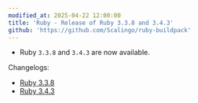 ```yaml
---
modified_at: 2025-04-22 12:00:00
title: 'Ruby - Release of Ruby 3.3.8 and 3.4.3'
github: 'https://github.com/Scalingo/ruby-buildpack'
---
```


- Ruby `3.3.8` and `3.4.3` are now available.

Changelogs:

- [Ruby 3.3.8](https://www.ruby-lang.org/en/news/2025/04/09/ruby-3-3-8-released/)
- [Ruby 3.4.3](https://www.ruby-lang.org/en/news/2025/04/14/ruby-3-4-3-released/)
